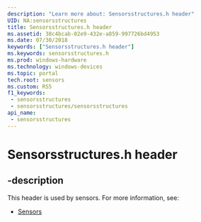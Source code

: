 ```yaml
---
description: "Learn more about: Sensorsstructures.h header"
UID: NA:sensorsstructures
title: Sensorsstructures.h header
ms.assetid: 38c4bcab-02e9-432e-a859-997726bd4953
ms.date: 07/30/2018
keywords: ["Sensorsstructures.h header"]
ms.keywords: sensorsstructures.h
ms.prod: windows-hardware
ms.technology: windows-devices
ms.topic: portal
tech.root: sensors
ms.custom: RS5
f1_keywords:
 - sensorsstructures
 - sensorsstructures/sensorsstructures
api_name:
 - sensorsstructures
---
```


# Sensorsstructures.h header


## -description

This header is used by sensors. For more information, see:

- [Sensors](../_sensors/index.md)

